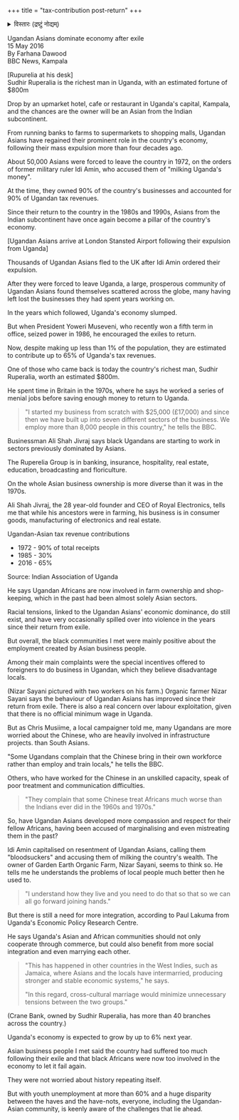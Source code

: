 +++
title = "tax-contribution post-return"
+++
<details><summary>विस्तारः (द्रष्टुं नोद्यम्)</summary>

Uganda's tiny Indian community accounted for 90% of its tax revenues before being expelled in 1972.

They were permitted to return in the 1980s, and today (despite being only 1% of the population) account for 65% of Uganda's tax revenues.

</details>

Ugandan Asians dominate economy after exile  
15 May 2016  
By Farhana Dawood  
BBC News, Kampala

[Rupurelia at his desk]  
Sudhir Ruperalia is the richest man in Uganda, with an estimated fortune of $800m

Drop by an upmarket hotel, cafe or restaurant in Uganda's capital, Kampala, and the chances are the owner will be an Asian from the Indian subcontinent.

From running banks to farms to supermarkets to shopping malls, Ugandan Asians have regained their prominent role in the country's economy, following their mass expulsion more than four decades ago.

About 50,000 Asians were forced to leave the country in 1972, on the orders of former military ruler Idi Amin, who accused them of "milking Uganda's money".

At the time, they owned 90% of the country's businesses and accounted for 90% of Ugandan tax revenues.

Since their return to the country in the 1980s and 1990s, Asians from the Indian subcontinent have once again become a pillar of the country's economy.

[Ugandan Asians arrive at London Stansted Airport following their expulsion from Uganda]

Thousands of Ugandan Asians fled to the UK after Idi Amin ordered their expulsion.

After they were forced to leave Uganda, a large, prosperous community of Ugandan Asians found themselves scattered across the globe, many having left lost the businesses they had spent years working on.

In the years which followed, Uganda's economy slumped.

But when President Yoweri Museveni, who recently won a fifth term in office, seized power in 1986, he encouraged the exiles to return.

Now, despite making up less than 1% of the population, they are estimated to contribute up to 65% of Uganda's tax revenues.

One of those who came back is today the country's richest man, Sudhir Ruperalia, worth an estimated $800m.

He spent time in Britain in the 1970s, where he says he worked a series of menial jobs before saving enough money to return to Uganda.

> "I started my business from scratch with $25,000 (£17,000) and since then we have built up into seven different sectors of the business. We employ more than 8,000 people in this country," he tells the BBC.


Businessman Ali Shah Jivraj says black Ugandans are starting to work in sectors previously dominated by Asians.

The Ruperelia Group is in banking, insurance, hospitality, real estate, education, broadcasting and floriculture.

On the whole Asian business ownership is more diverse than it was in the 1970s.

Ali Shah Jivraj, the 28 year-old founder and CEO of Royal Electronics, tells me that while his ancestors were in farming, his business is in consumer goods, manufacturing of electronics and real estate.

Ugandan-Asian tax revenue contributions

- 1972 - 90% of total receipts
- 1985 - 30%
- 2016 - 65%

Source: Indian Association of Uganda

He says Ugandan Africans are now involved in farm ownership and shop-keeping, which in the past had been almost solely Asian sectors.

Racial tensions, linked to the Ugandan Asians' economic dominance, do still exist, and have very occasionally spilled over into violence in the years since their return from exile.

But overall, the black communities I met were mainly positive about the employment created by Asian business people.

Among their main complaints were the special incentives offered to foreigners to do business in Ugandan, which they believe disadvantage locals.

(Nizar Sayani pictured with two workers on his farm.)
Organic farmer Nizar Sayani says the behaviour of Ugandan Asians has improved since their return from exile.
There is also a real concern over labour exploitation, given that there is no official minimum wage in Uganda.

But as Chris Musiime, a local campaigner told me, many Ugandans are more worried about the Chinese, who are heavily involved in infrastructure projects. than South Asians.

"Some Ugandans complain that the Chinese bring in their own workforce rather than employ and train locals," he tells the BBC.

Others, who have worked for the Chinese in an unskilled capacity, speak of poor treatment and communication difficulties.

> "They complain that some Chinese treat Africans much worse than the Indians ever did in the 1960s and 1970s."

So, have Ugandan Asians developed more compassion and respect for their fellow Africans, having been accused of marginalising and even mistreating them in the past?

Idi Amin capitalised on resentment of Ugandan Asians, calling them "bloodsuckers" and accusing them of milking the country's wealth.
The owner of Garden Earth Organic Farm, Nizar Sayani, seems to think so. He tells me he understands the problems of local people much better then he used to.

> "I understand how they live and you need to do that so that so we can all go forward joining hands."

But there is still a need for more integration, according to Paul Lakuma from Uganda's Economic Policy Research Centre.

He says Uganda's Asian and African communities should not only cooperate through commerce, but could also benefit from more social integration and even marrying each other.

> "This has happened in other countries in the West Indies, such as Jamaica, where Asians and the locals have intermarried, producing stronger and stable economic systems," he says.
>
> "In this regard, cross-cultural marriage would minimize unnecessary tensions between the two groups."


(Crane Bank, owned by Sudhir Ruperalia, has more than 40 branches across the country.)

Uganda's economy is expected to grow by up to 6% next year.

Asian business people I met said the country had suffered too much following their exile and that black Africans were now too involved in the economy to let it fail again.

They were not worried about history repeating itself.

But with youth unemployment at more than 60% and a huge disparity between the haves and the have-nots, everyone, including the Ugandan-Asian community, is keenly aware of the challenges that lie ahead.
